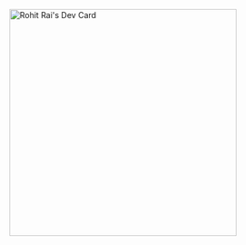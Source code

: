 <a href="https://app.daily.dev/rohitraidev"><img src="https://api.daily.dev/devcards/1a114000f6d849fab8ec1aef76c76c50.png?r=ayn" width="400" alt="Rohit Rai's Dev Card"/></a>
